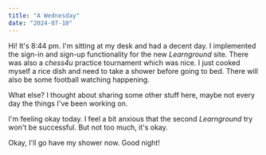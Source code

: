 ```yaml
---
title: "A Wednesday"
date: "2024-07-10"
---
```


Hi! It's 8:44 pm. I'm sitting at my desk and had a decent day. I implemented the sign-in and sign-up functionality for the new _Learnground_ site. There was also a _chess4u_ practice tournament which was nice. I just cooked myself a rice dish and need to take a shower before going to bed. There will also be some football watching happening.

What else? I thought about sharing some other stuff here, maybe not every day the things I've been working on.

I'm feeling okay today. I feel a bit anxious that the second _Learnground_ try won't be successful. But not too much, it's okay.

Okay, I'll go have my shower now. Good night!
